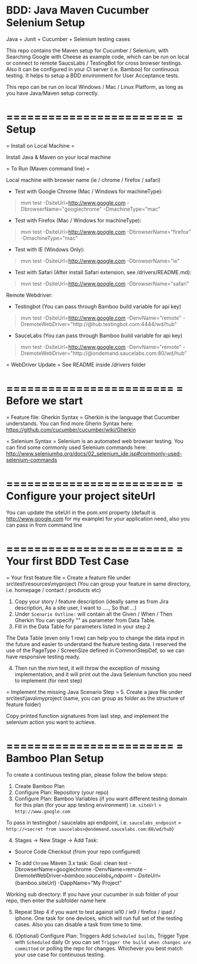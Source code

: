 BDD: Java Maven Cucumber Selenium Setup
==================================

Java + Junit + Cucumber + Selenium testing cases

This repo contains the Maven setup for Cucumber / Selenium, with Searching Google with Cheese as example code, which can be run on local or connect to remote SaucsLabs / TestingBot for cross browser testings. Also it can be configured in your CI server (i.e. Bamboo) for continuous testing. It helps to setup a BDD environment for User Acceptance tests.

This repo can be run on local Windows / Mac / Linux Platform, as long as you have Java/Maven setup correctly.

========================
= Setup
========================


= Install on Local Machine =

Install Java & Maven on your local machine

= To Run (Maven command line) =

Local machine with browser name (ie / chrome / firefox / safari)

- Test with Google Chrome (Mac / Windows for machineType):
> mvn test -DsiteUrl=http://www.google.com -DbrowserName="googlechrome" -DmachineType="mac"

- Test with Firefox (Mac / Windows for machineType):
> mvn test -DsiteUrl=http://www.google.com -DbrowserName="firefox" -DmachineType="mac"

- Test with IE (Windows Only):
> mvn test -DsiteUrl=http://www.google.com -DbrowserName="ie"

- Test with Safari (After install Safari extension, see /drivers/README.md):
> mvn test -DsiteUrl=http://www.google.com -DbrowserName="safari"

Remote Webdriver:

- Testingbot (You can pass through Bamboo build variable for api key)
> mvn test -DsiteUrl=http://www.google.com -DenvName="remote" -DremoteWebDriver="http://<testingbot api key>@hub.testingbot.com:4444/wd/hub"

- SauceLabs (You can pass through Bamboo build variable for api key)
> mvn test -DsiteUrl=http://www.google.com -DenvName="remote" -DremoteWebDriver="http://<saucelabs api key>@ondemand.saucelabs.com:80/wd/hub"

= WebDriver Update =
See README inside /drivers folder

========================
= Before we start
========================

= Feature file: Gherkin Syntax =
Gherkin is the language that Cucumber understands. You can find more Gherin Syntax here:
https://github.com/cucumber/cucumber/wiki/Gherkin

= Selenium Syntax =
Selenium is an automated web browser testing. You can find some commonly used Selenium commands here:
http://www.seleniumhq.org/docs/02_selenium_ide.jsp#commonly-used-selenium-commands


========================
= Configure your project siteUrl
========================

You can update the siteUrl in the pom.xml property (default is http://www.google.com for my example) for your application need, also you can pass in from command line

========================
= Your first BDD Test Case
========================

= Your first feature file =
Create a feature file under src\test\resources\myproject (You can group your feature in same directory, i.e. homepage / contact / products etc)

1. Copy your story / feature description (ideally same as from Jira description, As a site user, I want to ...., So that ...)
2. Under `Scenario Outline:` will contain all the Given / When / Then Gherkin
You can specify "<keyword>" as parameter from Data Table.
3. Fill in the Data Table for parameters listed in your step 2

The Data Table (even only 1 row) can help you to change the data input in the future and easier to understand the feature testing data. I reserved the use of the PageType / ScreenSize defined in CommonStepDef, so we can have responsive testing ready.

4. Then run the mvn test, it will throw the exception of missing implementation, and it will print out the Java Selenium function you need to implement (for next step)

= Implement the missing Java Scenario Step =
5. Create a java file under src\test\java\myproject (same, you can group as folder as the structure of feature folder)

Copy printed function signatures from last step, and implement the selenium action you want to achieve.

========================
= Bamboo Plan Setup
========================
To create a continuous testing plan, please follow the below steps:

1. Create Bamboo Plan
2. Configure Plan: Repository (your repo)
3. Configure Plan: Bamboo Variables 
(if you want different testing domain for this plan (for your app testing environment)
i.e. `siteUrl` = `http://www.google.com`

To pass in testingbot / saucelabs api endpoint, 
i.e. `saucelabs_endpoint` = `http://<secret from saucelabs>@ondemand.saucelabs.com:80/wd/hub`)

4. Stages -> New Stage -> Add Task:
- Source Code Checkout (from your repo configured)

- To add `Chrome` Maven 3.x task:
Goal:
clean test -DbrowserName=googlechrome -DenvName=remote -DremoteWebDriver=${bamboo.saucelabs_endpoint} -DsiteUrl=${bamboo.siteUrl} -DappName="My Project"

Working sub directory: If you have your cucumber in sub folder of your repo, then enter the subfolder name here

5. Repeat Step 4 if you want to test against ie10 / ie9 / firefox / ipad / iphone.
One task for one devices, which will run full set of the testing cases. Also you can disable a task from time to time.

6. (Optional) Configure Plan: Triggers
Add `Scheduled builds`, Trigger Type with `Scheduled` daily 
Or you can set `Trigger the build when changes are committed` or polling the repo for changes. Whichever you best match your use case for continuous testing.